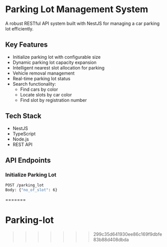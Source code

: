 
# Parking Lot Management System

A robust RESTful API system built with NestJS for managing a car parking lot efficiently.

## Key Features

- Initialize parking lot with configurable size
- Dynamic parking lot capacity expansion
- Intelligent nearest slot allocation for parking
- Vehicle removal management
- Real-time parking lot status
- Search functionality:
  - Find cars by color
  - Locate slots by car color
  - Find slot by registration number

## Tech Stack

- NestJS
- TypeScript
- Node.js
- REST API

## API Endpoints

### Initialize Parking Lot
```bash
POST /parking_lot
Body: {"no_of_slot": 6}
```
=======
# Parking-lot
>>>>>>> 299c35d641930ee86c169f9dbfe83b88d408dbda
